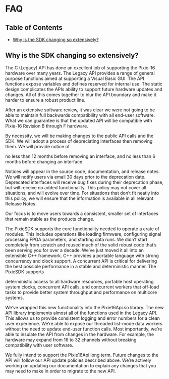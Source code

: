 # FAQ
## Table of Contents
* [Why is the SDK changing so extensively?](#why-is-the-sdk-changing-so-extensively)

## Why is the SDK changing so extensively?
The C (Legacy) API has done an excellent job of supporting the Pixie-16 hardware over many years. The Legacy API provides a range of general purpose functions aimed at supporting a Visual Basic GUI. The API functions expose variables and defines reserved for internal use. The static design complicates the APIs ability to support future hardware updates and changes. All of this comes together to blur the API boundary and make it harder to ensure a robust product line.

After an extensive software review, it was clear we were not going to be able to maintain full backwards compatibility with all end-user software. What we can guarantee is that the updated API will be compatible with Pixie-16 Revision B through F hardware.

By necessity, we will be making changes to the public API calls and the SDK. We will adopt a process of depreciating interfaces then removing them. We will provide notice of

no less than 12 months before removing an interface,
and no less than 6 months before changing an interface.

Notices will appear in the source code, documentation, and release notes. We will notify users via email 30 days prior to the deprecation date. Deprecated interfaces will receive bug fixes during their deprecation phase, but will receive no added functionality. This policy may not cover all situations, and will evolve over time. For situations that don’t fit neatly into this policy, we will ensure that the information is available in all relevant Release Notes.

Our focus is to move users towards a consistent, smaller set of interfaces that remain stable as the products change.

The PixieSDK supports the core functionality needed to operate a crate of modules. This includes operations like loading firmware, configuring signal processing FPGA parameters, and starting data runs. We didn’t start completely from scratch and reused much of the solid robust code that’s been serving you for over a decade. We’ve just moved it all into an extensible C++ framework. C++ provides a portable language with strong concurrency and clock support. A concurrent API is critical for delivering the best possible performance in a stable and deterministic manner. The PixieSDK supports

deterministic access to all hardware resources,
portable host operating system clocks,
concurrent API calls,
and concurrent workers that off-load tasks to provide better system throughput and performance on multicore systems.

We’ve wrapped this new functionality into the Pixie16Api.so library. The new API library implements almost all of the functions used in the Legacy API. This allows us to provide consistent logging and error numbers for a clean user experience. We’re able to expose our threaded list-mode data workers without the need to update end-user function calls. Most importantly, we’re able to insulate the API from changes in the hardware. For example, the hardware may expand from 16 to 32 channels without breaking compatibility with user software.

We fully intend to support the Pixie16Api long term. Future changes to the API will follow our API update policies described above. We’re actively working on updating our documentation to explain any changes that you may need to make in order to migrate to the new API.

